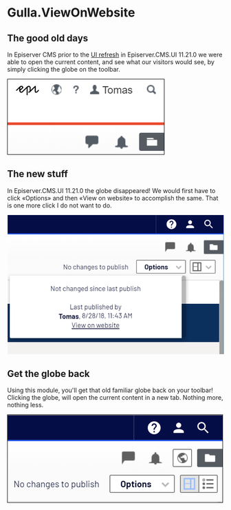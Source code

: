 # Gulla.ViewOnWebsite

## The good old days
In Episerver CMS prior to the [UI refresh](https://world.episerver.com/blogs/ryan-bare/dates/2019/6/cms-ui-refresh/) in Episerver.CMS.UI 11.21.0 we were able to open the current content, and see what our visitors would see, by simply clicking the globe on the toolbar.

![Old globe](images/oldglobe.png)

## The new stuff
In Episerver.CMS.UI 11.21.0 the globe disappeared! We would first have to click «Options» and then «View on website» to accomplish the same. That is one more click I do not want to do.

![New link](images/newlink.png)

## Get the globe back
Using this module, you'll get that old familiar globe back on your toolbar! Clicking the globe, will open the current content in a new tab. Nothing more, nothing less.

![New globe](images/newglobe.png)